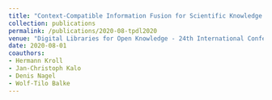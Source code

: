 ```yaml
---
title: "Context-Compatible Information Fusion for Scientific Knowledge Graphs"
collection: publications
permalink: /publications/2020-08-tpdl2020
venue: "Digital Libraries for Open Knowledge - 24th International Conference on Theory and Practice of Digital Libraries, TPDL 2020, Lyon, France, August 25-27, 2020, Proceedings"
date: 2020-08-01
coauthors:
- Hermann Kroll
- Jan-Christoph Kalo
- Denis Nagel
- Wolf-Tilo Balke
---
```

